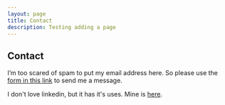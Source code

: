 ```yaml
---
layout: page
title: Contact
description: Testing adding a page
---
```

## Contact
I’m too scared of spam to put my email address here. So please use the [form in this link](http://banton.wufoo.com/forms/contact-me/) to send me a message.

I don't love linkedin, but it has it's uses. Mine is [here](https://www.linkedin.com/in/joshua-banton-6214b64).